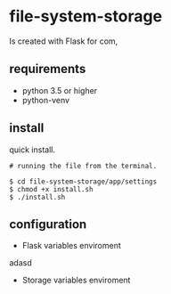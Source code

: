 # file-system-storage

Is created with Flask for com,

## requirements

- python 3.5 or higher
- python-venv

## install

quick install.

    # running the file from the terminal.

    $ cd file-system-storage/app/settings
    $ chmod +x install.sh
    $ ./install.sh

## configuration

- Flask variables enviroment

adasd

- Storage variables enviroment
